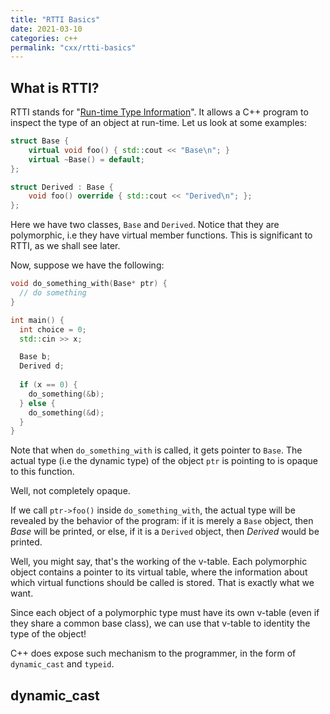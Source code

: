 ```yaml
---
title: "RTTI Basics"
date: 2021-03-10
categories: c++
permalink: "cxx/rtti-basics"
---
```


## What is RTTI?

RTTI stands for "[Run-time Type Information][1]". It allows a C++ program to inspect the
type of an object at run-time. Let us look at some examples:

```c++
struct Base {
    virtual void foo() { std::cout << "Base\n"; }
    virtual ~Base() = default;
};

struct Derived : Base {
    void foo() override { std::cout << "Derived\n"; };
};
```

Here we have two classes, `Base` and `Derived`. Notice that they are polymorphic, i.e they have virtual member functions. This is significant to RTTI, as we shall see later.

Now, suppose we have the following:

```c++
void do_something_with(Base* ptr) {
  // do something
}

int main() {
  int choice = 0;
  std::cin >> x;

  Base b;
  Derived d;
  
  if (x == 0) {
    do_something(&b);
  } else {
    do_something(&d);
  }
}
```

Note that when `do_something_with` is called, it gets pointer to `Base`. The actual type (i.e the dynamic type) of the object `ptr` is pointing to is opaque to this function.

Well, not completely opaque.

If we call `ptr->foo()` inside `do_something_with`, the actual type will be revealed by the behavior of the program: if it is merely a `Base` object, then _Base_ will be printed, or else, if it is a `Derived` object, then _Derived_ would be printed.

Well, you might say, that's the working of the v-table. Each polymorphic object contains a pointer to its virtual table, where the information about which virtual functions should be called is stored. That is exactly what we want.

Since each object of a polymorphic type must have its own v-table (even if they share a common base class), we can use that v-table to identity the type of the object!

C++ does expose such mechanism to the programmer, in the form of `dynamic_cast` and `typeid`.

## dynamic_cast


 
[1]: https://en.wikipedia.org/wiki/Run-time_type_information